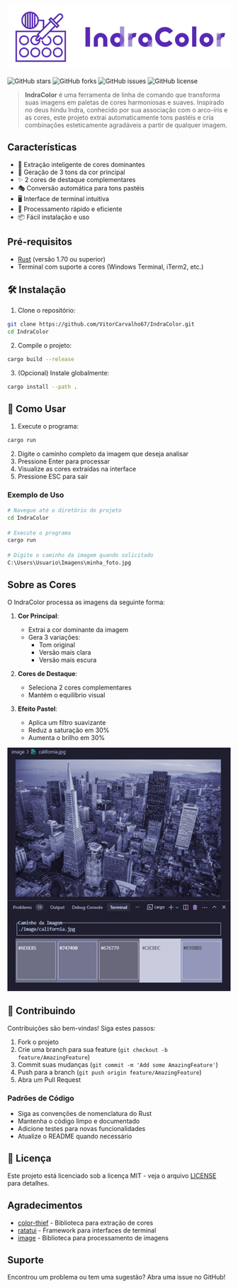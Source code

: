 ![IndraColor Logo](assets/logo.png)

![GitHub stars](https://img.shields.io/github/stars/VitorCarvalho67/IndraColor?style=social)
![GitHub forks](https://img.shields.io/github/forks/VitorCarvalho67/IndraColor?style=social)
![GitHub issues](https://img.shields.io/github/issues/VitorCarvalho67/IndraColor)
![GitHub license](https://img.shields.io/github/license/VitorCarvalho67/IndraColor)

> **IndraColor** é uma ferramenta de linha de comando que transforma suas imagens em paletas de cores harmoniosas e suaves. Inspirado no deus hindu Indra, conhecido por sua associação com o arco-íris e as cores, este projeto extrai automaticamente tons pastéis e cria combinações esteticamente agradáveis a partir de qualquer imagem.

## Características

- 🎨 Extração inteligente de cores dominantes
- 🎯 Geração de 3 tons da cor principal
- ✨ 2 cores de destaque complementares
- 🎭 Conversão automática para tons pastéis
- 🖥️ Interface de terminal intuitiva
- 🚀 Processamento rápido e eficiente
- 📦 Fácil instalação e uso

## Pré-requisitos

- [Rust](https://www.rust-lang.org/tools/install) (versão 1.70 ou superior)
- Terminal com suporte a cores (Windows Terminal, iTerm2, etc.)

## 🛠️ Instalação

1. Clone o repositório:
```bash
git clone https://github.com/VitorCarvalho67/IndraColor.git
cd IndraColor
```

2. Compile o projeto:
```bash
cargo build --release
```

3. (Opcional) Instale globalmente:
```bash
cargo install --path .
```

## 🚀 Como Usar

1. Execute o programa:
```bash
cargo run
```

2. Digite o caminho completo da imagem que deseja analisar
3. Pressione Enter para processar
4. Visualize as cores extraídas na interface
5. Pressione ESC para sair

### Exemplo de Uso
```bash
# Navegue até o diretório do projeto
cd IndraColor

# Execute o programa
cargo run

# Digite o caminho da imagem quando solicitado
C:\Users\Usuario\Imagens\minha_foto.jpg
```

## Sobre as Cores

O IndraColor processa as imagens da seguinte forma:

1. **Cor Principal**:
   - Extrai a cor dominante da imagem
   - Gera 3 variações:
     - Tom original
     - Versão mais clara
     - Versão mais escura

2. **Cores de Destaque**:
   - Seleciona 2 cores complementares
   - Mantém o equilíbrio visual

3. **Efeito Pastel**:
   - Aplica um filtro suavizante
   - Reduz a saturação em 30%
   - Aumenta o brilho em 30%

![IndraColor run](assets/image.jpg)

## 🤝 Contribuindo

Contribuições são bem-vindas! Siga estes passos:

1. Fork o projeto
2. Crie uma branch para sua feature (`git checkout -b feature/AmazingFeature`)
3. Commit suas mudanças (`git commit -m 'Add some AmazingFeature'`)
4. Push para a branch (`git push origin feature/AmazingFeature`)
5. Abra um Pull Request

### Padrões de Código

- Siga as convenções de nomenclatura do Rust
- Mantenha o código limpo e documentado
- Adicione testes para novas funcionalidades
- Atualize o README quando necessário

## 📝 Licença

Este projeto está licenciado sob a licença MIT - veja o arquivo [LICENSE](LICENSE) para detalhes.

## Agradecimentos

- [color-thief](https://github.com/onur/color-thief) - Biblioteca para extração de cores
- [ratatui](https://github.com/tui-rs-revival/ratatui) - Framework para interfaces de terminal
- [image](https://github.com/image-rs/image) - Biblioteca para processamento de imagens

## Suporte

Encontrou um problema ou tem uma sugestão? Abra uma issue no GitHub!
